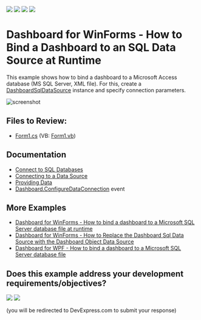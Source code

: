 <!-- default badges list -->
![](https://img.shields.io/endpoint?url=https://codecentral.devexpress.com/api/v1/VersionRange/128580856/24.2.1%2B)
[![](https://img.shields.io/badge/Open_in_DevExpress_Support_Center-FF7200?style=flat-square&logo=DevExpress&logoColor=white)](https://supportcenter.devexpress.com/ticket/details/E5107)
[![](https://img.shields.io/badge/📖_How_to_use_DevExpress_Examples-e9f6fc?style=flat-square)](https://docs.devexpress.com/GeneralInformation/403183)
[![](https://img.shields.io/badge/💬_Leave_Feedback-feecdd?style=flat-square)](#does-this-example-address-your-development-requirementsobjectives)
<!-- default badges end -->
# Dashboard for WinForms - How to Bind a Dashboard to an SQL Data Source at Runtime

This example shows how to bind a dashboard to a Microsoft Access database (MS SQL Server, XML file). For this, create a [DashboardSqlDataSource](https://docs.devexpress.com/Dashboard/DevExpress.DashboardCommon.DashboardSqlDataSource) instance and specify connection parameters.

![screenshot](images/screenshot.png)

## Files to Review:

* [Form1.cs](./CS/Dashboard_DashboardDataProviders/Form1.cs) (VB: [Form1.vb](./VB/Dashboard_DashboardDataProviders/Form1.vb))

## Documentation

* [Connect to SQL Databases](https://docs.devexpress.com/Dashboard/16132)
* [Connecting to a Data Source](https://docs.devexpress.com/Dashboard/116879)
* [Providing Data](https://docs.devexpress.com/Dashboard/12146)
* [Dashboard.ConfigureDataConnection](https://docs.devexpress.com/Dashboard/DevExpress.DashboardCommon.Dashboard.ConfigureDataConnection) event

## More Examples

* [Dashboard for WinForms - How to bind a dashboard to a Microsoft SQL Server database file at runtime](https://github.com/DevExpress-Examples/how-to-bind-dashboard-to-sql-server-database-file)
* [Dashboard for WinForms - How to Replace the Dashboard Sql Data Source with the Dashboard Object Data Source](https://github.com/DevExpress-Examples/how-to-replace-dashboardsqldatasource-with-dashboardobjectdatasource-with-filtered-data-t556647)
* [Dashboard for WPF - How to bind a dashboard to a Microsoft SQL Server database file](https://github.com/DevExpress-Examples/wpf-dashboard-how-to-bind-to-sql-database-file)
<!-- feedback -->
## Does this example address your development requirements/objectives?

[<img src="https://www.devexpress.com/support/examples/i/yes-button.svg"/>](https://www.devexpress.com/support/examples/survey.xml?utm_source=github&utm_campaign=winforms-dashboard-sql-data-source&~~~was_helpful=yes) [<img src="https://www.devexpress.com/support/examples/i/no-button.svg"/>](https://www.devexpress.com/support/examples/survey.xml?utm_source=github&utm_campaign=winforms-dashboard-sql-data-source&~~~was_helpful=no)

(you will be redirected to DevExpress.com to submit your response)
<!-- feedback end -->
